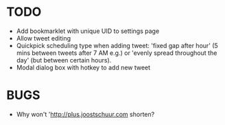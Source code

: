 TODO
====

* Add bookmarklet with unique UID to settings page
* Allow tweet editing
* Quickpick scheduling type when adding tweet: 'fixed gap after hour' (5 mins between tweets after 7 AM e.g.) or 'evenly spread throughout the day' (but between certain hours).
* Modal dialog box with hotkey to add new tweet

BUGS
====

* Why won't 'http://plus.joostschuur.com shorten?